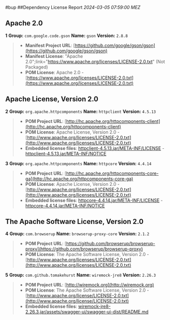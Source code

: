 
#bup
##Dependency License Report
_2024-03-05 07:59:00 MEZ_
## Apache 2.0

**1** **Group:** `com.google.code.gson` **Name:** `gson` **Version:** `2.8.8` 
> - **Manifest Project URL**: [https://github.com/google/gson/gson](https://github.com/google/gson/gson)
> - **Manifest License**: "Apache 2.0";link="https://www.apache.org/licenses/LICENSE-2.0.txt" (Not Packaged)
> - **POM License**: Apache 2.0 - [https://www.apache.org/licenses/LICENSE-2.0.txt](https://www.apache.org/licenses/LICENSE-2.0.txt)

## Apache License, Version 2.0

**2** **Group:** `org.apache.httpcomponents` **Name:** `httpclient` **Version:** `4.5.13` 
> - **POM Project URL**: [http://hc.apache.org/httpcomponents-client](http://hc.apache.org/httpcomponents-client)
> - **POM License**: Apache License, Version 2.0 - [http://www.apache.org/licenses/LICENSE-2.0.txt](http://www.apache.org/licenses/LICENSE-2.0.txt)
> - **Embedded license files**: [httpclient-4.5.13.jar/META-INF/LICENSE](httpclient-4.5.13.jar/META-INF/LICENSE) 
    - [httpclient-4.5.13.jar/META-INF/NOTICE](httpclient-4.5.13.jar/META-INF/NOTICE)

**3** **Group:** `org.apache.httpcomponents` **Name:** `httpcore` **Version:** `4.4.14` 
> - **POM Project URL**: [http://hc.apache.org/httpcomponents-core-ga](http://hc.apache.org/httpcomponents-core-ga)
> - **POM License**: Apache License, Version 2.0 - [http://www.apache.org/licenses/LICENSE-2.0.txt](http://www.apache.org/licenses/LICENSE-2.0.txt)
> - **Embedded license files**: [httpcore-4.4.14.jar/META-INF/LICENSE](httpcore-4.4.14.jar/META-INF/LICENSE) 
    - [httpcore-4.4.14.jar/META-INF/NOTICE](httpcore-4.4.14.jar/META-INF/NOTICE)

## The Apache Software License, Version 2.0

**4** **Group:** `com.browserup` **Name:** `browserup-proxy-core` **Version:** `2.1.2` 
> - **POM Project URL**: [https://github.com/browserup/browserup-proxy](https://github.com/browserup/browserup-proxy)
> - **POM License**: The Apache Software License, Version 2.0 - [http://www.apache.org/licenses/LICENSE-2.0.txt](http://www.apache.org/licenses/LICENSE-2.0.txt)

**5** **Group:** `com.github.tomakehurst` **Name:** `wiremock-jre8` **Version:** `2.26.3` 
> - **POM Project URL**: [http://wiremock.org](http://wiremock.org)
> - **POM License**: The Apache Software License, Version 2.0 - [http://www.apache.org/license/LICENSE-2.0.txt](http://www.apache.org/license/LICENSE-2.0.txt)
> - **Embedded license files**: [wiremock-jre8-2.26.3.jar/assets/swagger-ui/swagger-ui-dist/README.md](wiremock-jre8-2.26.3.jar/assets/swagger-ui/swagger-ui-dist/README.md)


